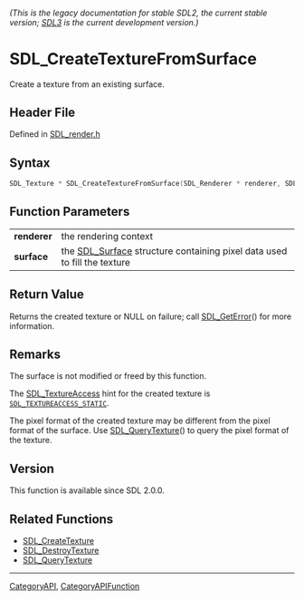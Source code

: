 ###### (This is the legacy documentation for stable SDL2, the current stable version; [SDL3](https://wiki.libsdl.org/SDL3/) is the current development version.)
# SDL_CreateTextureFromSurface

Create a texture from an existing surface.

## Header File

Defined in [SDL_render.h](https://github.com/libsdl-org/SDL/blob/SDL2/include/SDL_render.h)

## Syntax

```c
SDL_Texture * SDL_CreateTextureFromSurface(SDL_Renderer * renderer, SDL_Surface * surface);

```

## Function Parameters

|                  |                                                                                         |
| ---------------- | --------------------------------------------------------------------------------------- |
| **renderer**     | the rendering context                                                                   |
| **surface**      | the [SDL_Surface](SDL_Surface) structure containing pixel data used to fill the texture |

## Return Value

Returns the created texture or NULL on failure; call
[SDL_GetError](SDL_GetError)() for more information.

## Remarks

The surface is not modified or freed by this function.

The [SDL_TextureAccess](SDL_TextureAccess) hint for the created texture is
[`SDL_TEXTUREACCESS_STATIC`](SDL_TEXTUREACCESS_STATIC).

The pixel format of the created texture may be different from the pixel
format of the surface. Use [SDL_QueryTexture](SDL_QueryTexture)() to query
the pixel format of the texture.

## Version

This function is available since SDL 2.0.0.

## Related Functions

* [SDL_CreateTexture](SDL_CreateTexture)
* [SDL_DestroyTexture](SDL_DestroyTexture)
* [SDL_QueryTexture](SDL_QueryTexture)

----
[CategoryAPI](CategoryAPI), [CategoryAPIFunction](CategoryAPIFunction)


